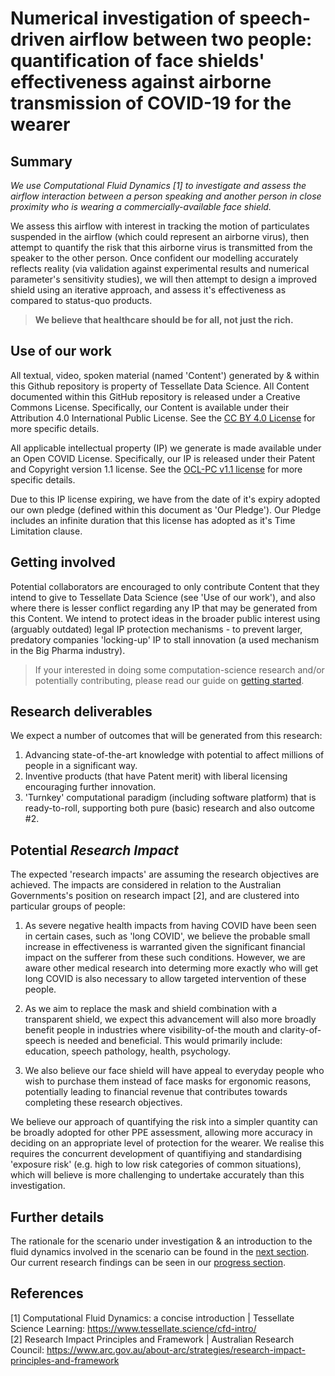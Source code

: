 # Numerical investigation of speech-driven airflow between two people: quantification of face shields' effectiveness against airborne transmission of COVID-19 for the wearer
## Summary
_We use Computational Fluid Dynamics [1] to investigate and assess the airflow interaction between a person speaking and another person in close proximity who is wearing a commercially-available face shield._

We assess this airflow with interest in tracking the motion of particulates suspended in the airflow (which could represent an airborne virus), then attempt to quantify the risk that this airborne virus is transmitted from the speaker to the other person. Once confident our modelling accurately reflects reality (via validation against experimental results and numerical parameter's sensitivity studies), we will then attempt to design a improved shield using an iterative approach, and assess it's effectiveness as compared to status-quo products.

>**We believe that healthcare should be for all, not just the rich.**

## Use of our work
All textual, video, spoken material (named 'Content') generated by & within this Github repository is property of Tessellate Data Science. All Content documented within this GitHub repository is released under a Creative Commons License. Specifically, our Content is available under their Attribution 4.0 International Public License. See the [CC BY 4.0 License](https://creativecommons.org/licenses/by/4.0/) for more specific details. 

All applicable intellectual property (IP) we generate is made available under an Open COVID License. Specifically, our IP is released under their Patent and Copyright version 1.1 license. See the [OCL-PC v1.1 license](https://opencovidpledge.org/v1-1-ocl-pc/) for more specific details.

Due to this IP license expiring, we have from the date of it's expiry adopted our own pledge (defined within this document as 'Our Pledge'). Our Pledge includes an infinite duration that this license has adopted as it's Time Limitation clause. 

## Getting involved
Potential collaborators are encouraged to only contribute Content that they intend to give to Tessellate Data Science (see 'Use of our work'), and also where there is lesser conflict regarding any IP that may be generated from this Content. We intend to protect ideas in the broader public interest using (arguably outdated) legal IP protection mechanisms - to prevent larger, predatory companies 'locking-up' IP to stall innovation (a used mechanism in the Big Pharma industry).

> If your interested in doing some computation-science research and/or potentially contributing, please read our guide on [getting started](https://github.com/TessellateDataScience/faceShieldOptimisations/tree/main/getStarted).

## Research deliverables
We expect a number of outcomes that will be generated from this research:
1. Advancing state-of-the-art knowledge with potential to affect millions of people in a significant way.
2. Inventive products (that have Patent merit) with liberal licensing encouraging further innovation.
3. 'Turnkey' computational paradigm (including software platform) that is ready-to-roll, supporting both pure (basic) research and also outcome #2.

## Potential _Research Impact_
The expected 'research impacts' are assuming the research objectives are achieved. The impacts are considered in relation to the Australian Governments's position on research impact [2], and are clustered into particular groups of people:

1. As severe negative health impacts from having COVID have been seen in certain cases, such as 'long COVID', we believe the probable small increase in effectiveness is warranted given the significant financial impact on the sufferer from these such conditions. However, we are aware other medical research into determing more exactly who will get long COVID is also necessary to allow targeted intervention of these people.

2. As we aim to replace the mask and shield combination with a transparent shield, we expect this advancement will also more broadly benefit people in industries where visibility-of-the mouth and clarity-of-speech is needed and beneficial. This would primarily include: education, speech pathology, health, psychology. 

3. We also believe our face shield will have appeal to everyday people who wish to purchase them instead of face masks for ergonomic reasons, potentially leading to financial revenue that contributes towards completing these research objectives.

We believe our approach of quantifying the risk into a simpler quantity can be broadly adopted for other PPE assessment, allowing more accuracy in deciding on an appropriate level of protection for the wearer. We realise this requires the concurrent development of quantifiying and standardising 'exposure risk' (e.g. high to low risk categories of common situations), which will believe is more challenging to undertake accurately than this investigation.

## Further details
The rationale for the scenario under investigation & an introduction to the fluid dynamics involved in the scenario can be found in the [next section](https://github.com/TessellateDataScience/faceShieldOptimisations/blob/main/1_rationale-intro.md). Our current research findings can be seen in our [progress section](https://github.com/TessellateDataScience/faceShieldOptimisations/blob/main/3_progress.md).

## References
[1] Computational Fluid Dynamics: a concise introduction | Tessellate Science Learning: https://www.tessellate.science/cfd-intro/  
[2] Research Impact Principles and Framework | Australian Research Council: https://www.arc.gov.au/about-arc/strategies/research-impact-principles-and-framework  
